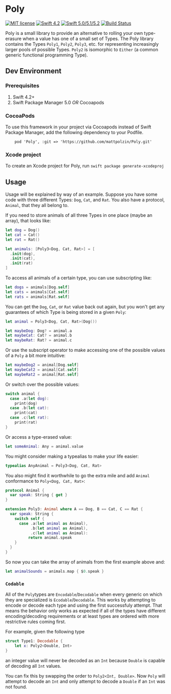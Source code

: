 # Poly
[![MIT license](http://img.shields.io/badge/license-MIT-lightgrey.svg)](http://opensource.org/licenses/MIT) [![Swift 4.2](http://img.shields.io/badge/Swift-4.2-blue.svg)](https://swift.org) [![Swift 5.0/5.1/5.2](http://img.shields.io/badge/Swift-5.0/5.1/5.2-blue.svg)](https://swift.org) [![Build Status](https://app.bitrise.io/app/e46602b5a7b267d7/status.svg?token=u4El0Z-Ew_9QrR-Fk7Byug&branch=master)](https://app.bitrise.io/app/e46602b5a7b267d7)

Poly is a small library to provide an alternative to rolling your own type-erasure when a value has one of a small set of Types. The Poly library contains the Types `Poly1`, `Poly2`, `Poly3`, etc. for representing increasingly larger pools of possible Types. `Poly2` is isomorphic to `Either` (a common generic functional programming Type).

## Dev Environment
### Prerequisites
1. Swift 4.2+
2. Swift Package Manager 5.0 *OR* Cocoapods

### CocoaPods
To use this framework in your project via Cocoapods instead of Swift Package Manager, add the following dependency to your Podfile.
```
	pod 'Poly', :git => 'https://github.com/mattpolzin/Poly.git'
```

### Xcode project
To create an Xcode project for Poly, run
`swift package generate-xcodeproj`

## Usage

Usage will be explained by way of an example. Suppose you have some code with three different Types: `Dog`, `Cat`, and `Rat`. You also have a protocol, `Animal`, that they all belong to.

If you need to store animals of all three Types in one place (maybe an array), that looks like:
```swift
let dog = Dog()
let cat = Cat()
let rat = Rat()

let animals: [Poly3<Dog, Cat, Rat>] = [
  .init(dog),
  .init(cat),
  .init(rat)
]
```

To access all animals of a certain type, you can use subscripting like:
```swift
let dogs = animals[Dog.self]
let cats = animals[Cat.self]
let rats = animals[Rat.self]
```

You can get the `Dog`, `Cat`, or `Rat` value back out again, but you won't get any guarantees of which Type is being stored in a given `Poly`:
```swift
let animal = Poly3<Dog, Cat, Rat>(Dog())

let maybeDog: Dog? = animal.a
let maybeCat: Cat? = animal.b
let maybeRat: Rat? = animal.c
```
Or use the subscript operator to make accessing one of the possible values of a `Poly` a bit more intuitive:
```swift
let maybeDog2 = animal[Dog.self]
let maybeCat2 = animal[Cat.self]
let maybeRat2 = animal[Rat.self]
```
Or switch over the possible values:
```swift
switch animal {
  case .a(let dog):
    print(dog)
  case .b(let cat):
    print(cat)
  case .c(let rat):
    print(rat)
}
```
Or access a type-erased value:
```swift
let someAnimal: Any = animal.value 
```

You might consider making a typealias to make your life easier:
```swift
typealias AnyAnimal = Poly3<Dog, Cat, Rat>
```

You also might find it worthwhile to go the extra mile and add `Animal` conformance to `Poly<Dog, Cat, Rat>`:
```swift
protocol Animal {
  var speak: String { get }
}

extension Poly3: Animal where A == Dog, B == Cat, C == Rat {
  var speak: String {
    switch self {
      case .a(let animal as Animal),
           .b(let animal as Animal),
           .c(let animal as Animal):
          return animal.speak
    }
  }
}
```
So now you can take the array of animals from the first example above and:
```swift
let animalSounds = animals.map { $0.speak }
```

### `Codable`

All of the `Poly`types are `Encodable`/`Decodable` when every generic on which they are specialized is `Ecodable`/`Decodable`. This works by attempting to encode or decode each type and using the first successfuly attempt. That means the behavior only works as expected if all of the types have different encoding/decoding requirements or at least types are ordered with more restrictive rules coming first.

For example, given the following type
```swift
struct Type1: Decodable {
    let x: Poly2<Double, Int> 
}
```

an integer value will never be decoded as an `Int` because `Double` is capable of decoding all `Int` values.

You can fix this by swapping the order to `Poly2<Int, Double>`. Now `Poly` will attempt to decode an `Int` and only attempt to decode a `Double` if an `Int` was not found.
